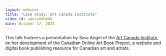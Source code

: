 ```yaml
---
layout: webinar
title: "Case Study: Art Canada Institute"
video_id: a4ovaXkhmb8
date: October 17, 2023
---
```

This talk featuers a presentation by Sara Angel of the [Art Canada Institute](https://www.aci-iac.ca/), on her development of the Canadian Online Art Book Project, a website and digital book publishing resource for Canadian art and artists.
